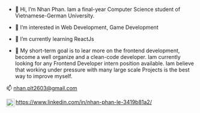 - 👋 Hi, I’m Nhan Phan. Iam a final-year Computer Science student of Vietnamese-German University. 

- 👀 I’m interested in Web Development, Game Development

- 🌱 I’m currently learning ReactJs

- 💞️ My short-term goal is to lear more on the frontend development, become a well organize and a clean-code developer. Iam currently looking for any Frontend Developer intern position available. Iam believe that working under pressure with many large scale Projects is the best way to improve myself.

📫  nhan.plt2603@gmail.com

<img align="left" alt="it_nhan | LinkedIn" width="22px" src="https://cdn.jsdelivr.net/npm/simple-icons@v3/icons/linkedin.svg" /> https://www.linkedin.com/in/nhan-phan-le-3419b81a2/

<!---
IT-nhan326/IT-nhan326 is a ✨ special ✨ 
--->

